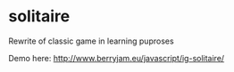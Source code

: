 # solitaire

Rewrite of classic game in learning puproses

Demo here: http://www.berryjam.eu/javascript/ig-solitaire/
